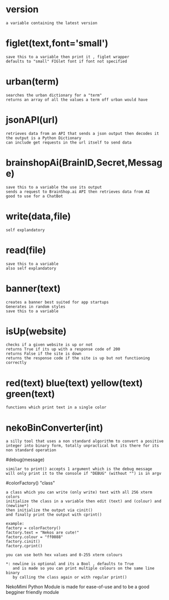 # version
```
a variable containing the latest version
```

# figlet(text,font='small')
```
save this to a variable then print it , figlet wrapper
defaults to "small" FIGlet font if font not specified
```

# urban(term)
```
searches the urban dictionary for a "term"
returns an array of all the values a term off urban would have
```

# jsonAPI(url)
```
retrieves data from an API that sends a json output then decodes it
the output is a Python Dictionary
can include get requests in the url itself to send data
```

# brainshopAi(BrainID,Secret,Message)
```
save this to a variable the use its output
sends a request to BrainShop.ai API then retrieves data from AI
good to use for a ChatBot
```

# write(data,file)
```
self explandatory
```

# read(file)
```
save this to a variable
also self explandatory
```

# banner(text)
```
creates a banner best suited for app startups
Generates in random styles
save this to a variable
```

# isUp(website)
```
checks if a given website is up or not
returns True if its up with a response code of 200
returns False if the site is down
returns the response code if the site is up but not functioning correctly
```

# red(text) blue(text) yellow(text) green(text)
```
functions which print text in a single color
```

# nekoBinConverter(int)
```
a silly tool that uses a non standard algorithm to convert a positive integer into binary form, totally unpractical but its there for its non standard operation
```

#debug(message)
```
similar to print() accepts 1 argument which is the debug message
will only print it to the console if "DEBUG" (without "") is in argv
```

#colorFactory() "class"
```
a class which you can write (only write) text with all 256 xterm colors
initialize the class in a variable then edit (text) and (colour) and (newline*)
then initialize the output via cinit()
and finally print the output with cprint()

example:
factory = colorFactory()
factory.text = "Nekos are cute!"
factory.colour = "ff0088"
factory.cinit()
factory.cprint()

you can use both hex values and 0-255 xterm colours

*: newline is optional and its a Bool , defaults to True
   and is made so you can print multiple colours on the same line binary
   by calling the class again or with regular print()
```

NekoMimi Python Module is made for ease-of-use and to be a good begginer friendly module
